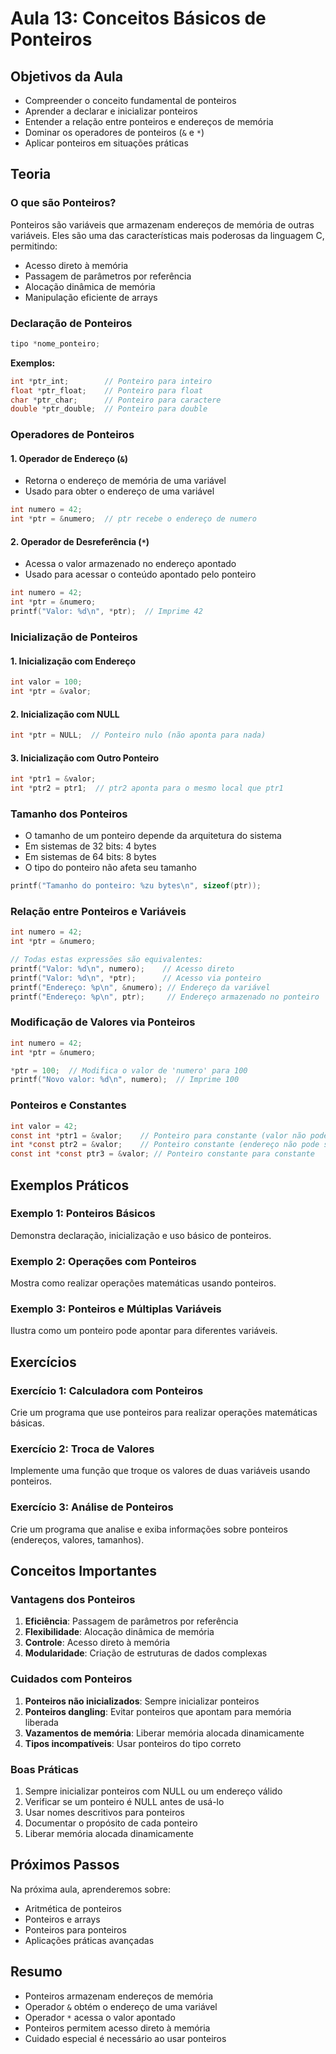 # Aula 13: Conceitos Básicos de Ponteiros

## Objetivos da Aula
- Compreender o conceito fundamental de ponteiros
- Aprender a declarar e inicializar ponteiros
- Entender a relação entre ponteiros e endereços de memória
- Dominar os operadores de ponteiros (`&` e `*`)
- Aplicar ponteiros em situações práticas

## Teoria

### O que são Ponteiros?
Ponteiros são variáveis que armazenam endereços de memória de outras variáveis. Eles são uma das características mais poderosas da linguagem C, permitindo:
- Acesso direto à memória
- Passagem de parâmetros por referência
- Alocação dinâmica de memória
- Manipulação eficiente de arrays

### Declaração de Ponteiros
```c
tipo *nome_ponteiro;
```

**Exemplos:**
```c
int *ptr_int;        // Ponteiro para inteiro
float *ptr_float;    // Ponteiro para float
char *ptr_char;      // Ponteiro para caractere
double *ptr_double;  // Ponteiro para double
```

### Operadores de Ponteiros

#### 1. Operador de Endereço (`&`)
- Retorna o endereço de memória de uma variável
- Usado para obter o endereço de uma variável

```c
int numero = 42;
int *ptr = &numero;  // ptr recebe o endereço de numero
```

#### 2. Operador de Desreferência (`*`)
- Acessa o valor armazenado no endereço apontado
- Usado para acessar o conteúdo apontado pelo ponteiro

```c
int numero = 42;
int *ptr = &numero;
printf("Valor: %d\n", *ptr);  // Imprime 42
```

### Inicialização de Ponteiros

#### 1. Inicialização com Endereço
```c
int valor = 100;
int *ptr = &valor;
```

#### 2. Inicialização com NULL
```c
int *ptr = NULL;  // Ponteiro nulo (não aponta para nada)
```

#### 3. Inicialização com Outro Ponteiro
```c
int *ptr1 = &valor;
int *ptr2 = ptr1;  // ptr2 aponta para o mesmo local que ptr1
```

### Tamanho dos Ponteiros
- O tamanho de um ponteiro depende da arquitetura do sistema
- Em sistemas de 32 bits: 4 bytes
- Em sistemas de 64 bits: 8 bytes
- O tipo do ponteiro não afeta seu tamanho

```c
printf("Tamanho do ponteiro: %zu bytes\n", sizeof(ptr));
```

### Relação entre Ponteiros e Variáveis

```c
int numero = 42;
int *ptr = &numero;

// Todas estas expressões são equivalentes:
printf("Valor: %d\n", numero);    // Acesso direto
printf("Valor: %d\n", *ptr);      // Acesso via ponteiro
printf("Endereço: %p\n", &numero); // Endereço da variável
printf("Endereço: %p\n", ptr);     // Endereço armazenado no ponteiro
```

### Modificação de Valores via Ponteiros
```c
int numero = 42;
int *ptr = &numero;

*ptr = 100;  // Modifica o valor de 'numero' para 100
printf("Novo valor: %d\n", numero);  // Imprime 100
```

### Ponteiros e Constantes
```c
int valor = 42;
const int *ptr1 = &valor;    // Ponteiro para constante (valor não pode ser modificado)
int *const ptr2 = &valor;    // Ponteiro constante (endereço não pode ser modificado)
const int *const ptr3 = &valor; // Ponteiro constante para constante
```

## Exemplos Práticos

### Exemplo 1: Ponteiros Básicos
Demonstra declaração, inicialização e uso básico de ponteiros.

### Exemplo 2: Operações com Ponteiros
Mostra como realizar operações matemáticas usando ponteiros.

### Exemplo 3: Ponteiros e Múltiplas Variáveis
Ilustra como um ponteiro pode apontar para diferentes variáveis.

## Exercícios

### Exercício 1: Calculadora com Ponteiros
Crie um programa que use ponteiros para realizar operações matemáticas básicas.

### Exercício 2: Troca de Valores
Implemente uma função que troque os valores de duas variáveis usando ponteiros.

### Exercício 3: Análise de Ponteiros
Crie um programa que analise e exiba informações sobre ponteiros (endereços, valores, tamanhos).

## Conceitos Importantes

### Vantagens dos Ponteiros
1. **Eficiência**: Passagem de parâmetros por referência
2. **Flexibilidade**: Alocação dinâmica de memória
3. **Controle**: Acesso direto à memória
4. **Modularidade**: Criação de estruturas de dados complexas

### Cuidados com Ponteiros
1. **Ponteiros não inicializados**: Sempre inicializar ponteiros
2. **Ponteiros dangling**: Evitar ponteiros que apontam para memória liberada
3. **Vazamentos de memória**: Liberar memória alocada dinamicamente
4. **Tipos incompatíveis**: Usar ponteiros do tipo correto

### Boas Práticas
1. Sempre inicializar ponteiros com NULL ou um endereço válido
2. Verificar se um ponteiro é NULL antes de usá-lo
3. Usar nomes descritivos para ponteiros
4. Documentar o propósito de cada ponteiro
5. Liberar memória alocada dinamicamente

## Próximos Passos
Na próxima aula, aprenderemos sobre:
- Aritmética de ponteiros
- Ponteiros e arrays
- Ponteiros para ponteiros
- Aplicações práticas avançadas

## Resumo
- Ponteiros armazenam endereços de memória
- Operador `&` obtém o endereço de uma variável
- Operador `*` acessa o valor apontado
- Ponteiros permitem acesso direto à memória
- Cuidado especial é necessário ao usar ponteiros 